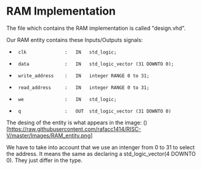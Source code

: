 # RAM Implementation
 The file which contains the RAM implementation is called "design.vhd".

 Our RAM entity contains these Inputs/Outputs signals:
-      clk				: 	IN   std_logic;
-      data				:  	IN   std_logic_vector (31 DOWNTO 0);
-      write_address	:  	IN   integer RANGE 0 to 31;
-      read_address	    :   IN   integer RANGE 0 to 31;
-      we				:   IN   std_logic;
-      q				:   OUT  std_logic_vector (31 DOWNTO 0)

The desing of the entity is what appears in the image: 
()[https://raw.githubusercontent.com/rafacc1414/RISC-V/master/Images/RAM_entity.png]

We have to take into account that we use an intenger from 0 to 31 to select the address. It means the same as declaring a std_logic_vector(4 DOWNTO 0). They just differ in the type.


 